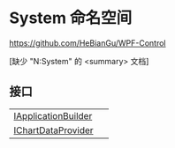 # System 命名空间
https://github.com/HeBianGu/WPF-Control

\[缺少 "N:System" 的 &lt;summary&gt; 文档\]



## 接口
<table>
<tr>
<td><a href="93d74914-ff1a-06ce-8f68-54d4193d8fb5">IApplicationBuilder</a></td>
<td> </td></tr>
<tr>
<td><a href="6bb41c84-2d9c-cba5-8c3d-7d9ab81767d6">IChartDataProvider</a></td>
<td> </td></tr>
</table>